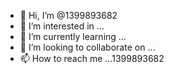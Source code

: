 - 👋 Hi, I’m @1399893682
- 👀 I’m interested in ...
- 🌱 I’m currently learning ...
- 💞️ I’m looking to collaborate on ...
- 📫 How to reach me ...1399893682

<!---
1399893682/1399893682 is a ✨ special ✨ repository because its `README.md` (this file) appears on your GitHub profile.
You can click the Preview link to take a look at your changes.
--->
